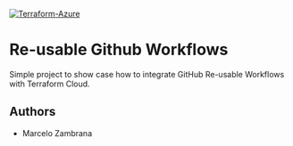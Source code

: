 [![Terraform-Azure](https://github.com/Chambras/Automate/actions/workflows/mainTerraform.yml/badge.svg)](https://github.com/Chambras/Automate/actions/workflows/mainTerraform.yml)

# Re-usable Github Workflows

Simple project to show case how to integrate GitHub Re-usable Workflows with Terraform Cloud.

## Authors

- Marcelo Zambrana
